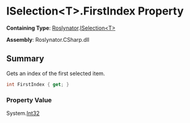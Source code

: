 # ISelection\<T>\.FirstIndex Property

**Containing Type**: [Roslynator](../../README.md)\.[ISelection\<T>](../README.md)

**Assembly**: Roslynator\.CSharp\.dll

## Summary

Gets an index of the first selected item\.

```csharp
int FirstIndex { get; }
```

### Property Value

System\.[Int32](https://docs.microsoft.com/en-us/dotnet/api/system.int32)

